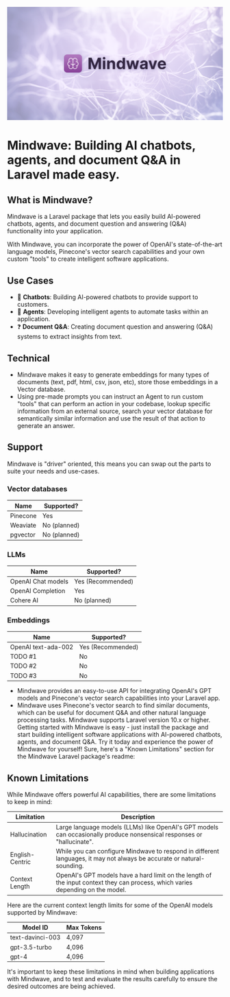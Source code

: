 ![Mindwave](./assets/header.png)

# Mindwave: Building AI chatbots, agents, and document Q&A in Laravel made easy.

## What is Mindwave?

Mindwave is a Laravel package that lets you easily build AI-powered chatbots, agents, and document question and
answering (Q&A) functionality into your application.

With Mindwave, you can incorporate the power of OpenAI's state-of-the-art language models, Pinecone's vector search
capabilities and your own custom "tools" to create intelligent software applications.

## Use Cases

- 💬 **Chatbots**: Building AI-powered chatbots to provide support to customers.
- 🤖 **Agents**: Developing intelligent agents to automate tasks within an application.
- ❓ **Document Q&A**: Creating document question and answering (Q&A) systems to extract insights from text.

## Technical

- Mindwave makes it easy to generate embeddings for many types of documents (text, pdf, html, csv, json, etc), store
  those embeddings in a Vector database.
- Using pre-made prompts you can instruct an Agent to run custom "tools" that can perform an action in your codebase,
  lookup specific information from an external source, search your vector database for semantically similar information
  and use the result of that action to generate an answer.

## Support

Mindwave is "driver" oriented, this means you can swap out the parts to suite your needs and use-cases.

### Vector databases

| Name     | Supported?    |
|----------|---------------|
| Pinecone | Yes           |
| Weaviate | No (planned)  |
| pgvector | No  (planned) |

### LLMs

| Name               | Supported?        |
|--------------------|-------------------|
| OpenAI Chat models | Yes (Recommended) |
| OpenAI Completion  | Yes               |
| Cohere AI          | No (planned)      |

### Embeddings

| Name                | Supported?        |
|---------------------|-------------------|
| OpenAI text-ada-002 | Yes (Recommended) |
| TODO #1             | No                |
| TODO #2             | No                |
| TODO #3             | No                |

- Mindwave provides an easy-to-use API for integrating OpenAI's GPT models and Pinecone's vector search capabilities
  into
  your Laravel app.
- Mindwave uses Pinecone's vector search to find similar documents, which can be useful for document Q&A and other
  natural language processing tasks.
  Mindwave supports Laravel version 10.x or higher.
  Getting started with Mindwave is easy - just install the package and start building intelligent software applications
  with AI-powered chatbots, agents, and document Q&A. Try it today and experience the power of Mindwave for yourself!
  Sure, here's a "Known Limitations" section for the Mindwave Laravel package's readme:

## Known Limitations

While Mindwave offers powerful AI capabilities, there are some limitations to keep in mind:

| Limitation      | Description                                                                                                                     |
|-----------------|---------------------------------------------------------------------------------------------------------------------------------|
| Hallucination   | Large language models (LLMs) like OpenAI's GPT models can occasionally produce nonsensical responses or "hallucinate".          |
| English-Centric | While you can configure Mindwave to respond in different languages, it may not always be accurate or natural-sounding.          |
| Context Length  | OpenAI's GPT models have a hard limit on the length of the input context they can process, which varies depending on the model. |

Here are the current context length limits for some of the OpenAI models supported by Mindwave:

| Model ID         | Max Tokens |
|------------------|------------|
| text-davinci-003 | 4,097      |
| gpt-3.5-turbo    | 4,096      |
| gpt-4            | 4,096      |

It's important to keep these limitations in mind when building applications with Mindwave, and to test and evaluate the
results carefully to ensure the desired outcomes are being achieved.
